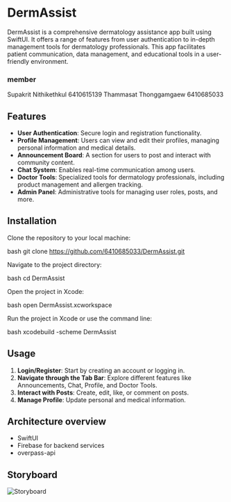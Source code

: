 # DermAssist

DermAssist is a comprehensive dermatology assistance app built using SwiftUI. It offers a range of features from user authentication to in-depth management tools for dermatology professionals. This app facilitates patient communication, data management, and educational tools in a user-friendly environment.

### member
Supakrit Nithikethkul 6410615139
Thammasat Thonggamgaew 6410685033

## Features

- **User Authentication**: Secure login and registration functionality.
- **Profile Management**: Users can view and edit their profiles, managing personal information and medical details.
- **Announcement Board**: A section for users to post and interact with community content.
- **Chat System**: Enables real-time communication among users.
- **Doctor Tools**: Specialized tools for dermatology professionals, including product management and allergen tracking.
- **Admin Panel**: Administrative tools for managing user roles, posts, and more.

## Installation

Clone the repository to your local machine:

bash
git clone https://github.com/6410685033/DermAssist.git

Navigate to the project directory:

bash
cd DermAssist

Open the project in Xcode:

bash
open DermAssist.xcworkspace

Run the project in Xcode or use the command line:

bash
xcodebuild -scheme DermAssist

## Usage

1. **Login/Register**: Start by creating an account or logging in.
2. **Navigate through the Tab Bar**: Explore different features like Announcements, Chat, Profile, and Doctor Tools.
3. **Interact with Posts**: Create, edit, like, or comment on posts.
4. **Manage Profile**: Update personal and medical information.

## Architecture overview

- SwiftUI
- Firebase for backend services
- overpass-api

## Storyboard

![Storyboard](./Final/Storyboard.png.png)